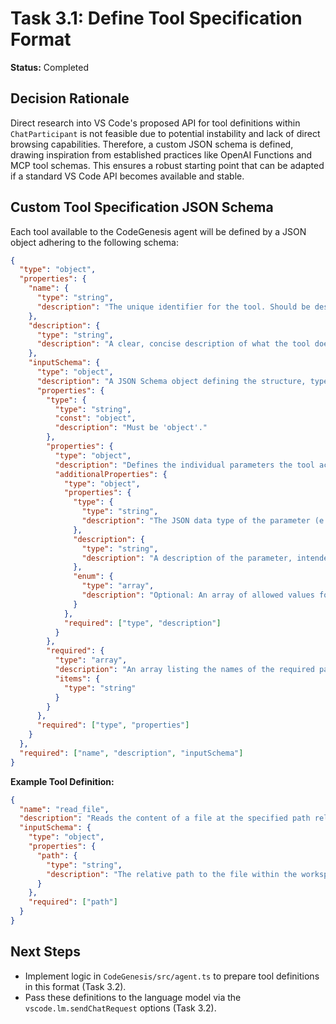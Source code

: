 # Task 3.1: Define Tool Specification Format

**Status:** Completed

## Decision Rationale

Direct research into VS Code's proposed API for tool definitions within `ChatParticipant` is not feasible due to potential instability and lack of direct browsing capabilities. Therefore, a custom JSON schema is defined, drawing inspiration from established practices like OpenAI Functions and MCP tool schemas. This ensures a robust starting point that can be adapted if a standard VS Code API becomes available and stable.

## Custom Tool Specification JSON Schema

Each tool available to the CodeGenesis agent will be defined by a JSON object adhering to the following schema:

```json
{
  "type": "object",
  "properties": {
    "name": {
      "type": "string",
      "description": "The unique identifier for the tool. Should be descriptive and follow a consistent naming convention (e.g., snake_case)."
    },
    "description": {
      "type": "string",
      "description": "A clear, concise description of what the tool does, intended to be understandable by the language model."
    },
    "inputSchema": {
      "type": "object",
      "description": "A JSON Schema object defining the structure, types, and constraints of the arguments the tool accepts.",
      "properties": {
        "type": {
          "type": "string",
          "const": "object",
          "description": "Must be 'object'."
        },
        "properties": {
          "type": "object",
          "description": "Defines the individual parameters the tool accepts.",
          "additionalProperties": {
            "type": "object",
            "properties": {
              "type": {
                "type": "string",
                "description": "The JSON data type of the parameter (e.g., 'string', 'number', 'boolean', 'array', 'object')."
              },
              "description": {
                "type": "string",
                "description": "A description of the parameter, intended for the language model."
              },
              "enum": {
                "type": "array",
                "description": "Optional: An array of allowed values for the parameter."
              }
            },
            "required": ["type", "description"]
          }
        },
        "required": {
          "type": "array",
          "description": "An array listing the names of the required parameters.",
          "items": {
            "type": "string"
          }
        }
      },
      "required": ["type", "properties"]
    }
  },
  "required": ["name", "description", "inputSchema"]
}
```

**Example Tool Definition:**

```json
{
  "name": "read_file",
  "description": "Reads the content of a file at the specified path relative to the workspace root.",
  "inputSchema": {
    "type": "object",
    "properties": {
      "path": {
        "type": "string",
        "description": "The relative path to the file within the workspace."
      }
    },
    "required": ["path"]
  }
}
```

## Next Steps

- Implement logic in `CodeGenesis/src/agent.ts` to prepare tool definitions in this format (Task 3.2).
- Pass these definitions to the language model via the `vscode.lm.sendChatRequest` options (Task 3.2).
